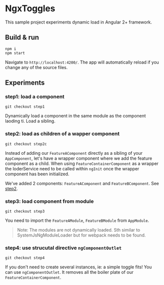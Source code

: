 # NgxToggles

This sample project experiments dynamic load in Angular 2+ framework.

## Build & run

```
npm i
npm start
```
Navigate to `http://localhost:4200/`. 
The app will automatically reload if you change any of the source files.

## Experiments

### step1: load a component
```
git checkout step1
```
Dynamically load a component in the same module as the component laoding ti.
Load a sibling.

### step2: load as children of a wapper component
```
git checkout step2c
```
Instead of adding our `FeatureAComponent` directly as a sibling of your `AppComponent`,
let's have a wrapper component where we add the feature component as a child.
When using `FeatureContainerComponent` as a wrapper the loderService need to be called within
`ngInit` once the wrapper component has been initialized.

We've added 2 components: `FeatureAComponent` and `FeatureBComponent`.
See [step2](step2.png).

### step3: load component from module
```
git checkout step3
```
You need to import the `FeatureAModule`, `FeatureBModule` from `AppModule`.
> Note: The modules are not dynamically loaded. 
  Sth similar to SystemJsNgModuleLoader but for webpack needs to be found.

### step4: use strucutal directive `ngComponentOutlet`
```
git checkout step4
```
If you don't need to create several instances, ie: a simple toggle fits!
You can use `ngComponentOutlet`.
It removes all the boiler plate of our `FeatureContainerComponent`.
